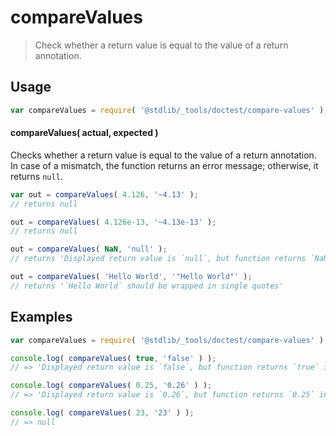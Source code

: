 <!--

@license Apache-2.0

Copyright (c) 2018 The Stdlib Authors.

Licensed under the Apache License, Version 2.0 (the "License");
you may not use this file except in compliance with the License.
You may obtain a copy of the License at

   http://www.apache.org/licenses/LICENSE-2.0

Unless required by applicable law or agreed to in writing, software
distributed under the License is distributed on an "AS IS" BASIS,
WITHOUT WARRANTIES OR CONDITIONS OF ANY KIND, either express or implied.
See the License for the specific language governing permissions and
limitations under the License.

-->

# compareValues

> Check whether a return value is equal to the value of a return annotation.

<section class="usage">

## Usage

```javascript
var compareValues = require( '@stdlib/_tools/doctest/compare-values' );
```

#### compareValues( actual, expected )

Checks whether a return value is equal to the value of a return annotation. In case of a mismatch, the function returns an error message; otherwise, it returns `null`.

```javascript
var out = compareValues( 4.126, '~4.13' );
// returns null

out = compareValues( 4.126e-13, '~4.13e-13' );
// returns null

out = compareValues( NaN, 'null' );
// returns 'Displayed return value is `null`, but function returns `NaN` instead'

out = compareValues( 'Hello World', '"Hello World"' );
// returns '`Hello World` should be wrapped in single quotes'
```

</section>

<!-- /.usage -->

<section class="notes">

</section>

<!-- /.notes -->

<section class="examples">

## Examples

<!-- eslint no-undef: "error" -->

```javascript
var compareValues = require( '@stdlib/_tools/doctest/compare-values' );

console.log( compareValues( true, 'false' ) );
// => 'Displayed return value is `false`, but function returns `true` instead'

console.log( compareValues( 0.25, '0.26' ) );
// => 'Displayed return value is `0.26`, but function returns `0.25` instead'

console.log( compareValues( 23, '23' ) );
// => null
```

</section>

<!-- /.examples -->

<section class="links">

</section>

<!-- /.links -->
